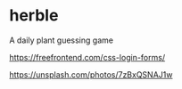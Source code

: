 # herble
A daily plant guessing game

https://freefrontend.com/css-login-forms/

https://unsplash.com/photos/7zBxQSNAJ1w
